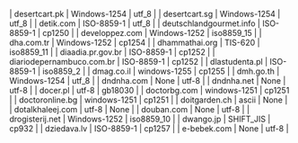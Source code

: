 | desertcart.pk | Windows-1254 | utf_8 |
| desertcart.sg | Windows-1254 | utf_8 |
| detik.com | ISO-8859-1 | utf_8 |
| deutschlandgourmet.info | ISO-8859-1 | cp1250 |
| developpez.com | Windows-1252 | iso8859_15 |
| dha.com.tr | Windows-1252 | cp1254 |
| dhammathai.org | TIS-620 | iso8859_11 |
| diaadia.pr.gov.br | ISO-8859-1 | cp1252 |
| diariodepernambuco.com.br | ISO-8859-1 | cp1252 |
| dlastudenta.pl | ISO-8859-1 | iso8859_2 |
| dmag.co.il | windows-1255 | cp1255 |
| dmh.go.th | Windows-1254 | utf_8 |
| dndnha.com | None | utf-8 |
| dndnha.net | None | utf-8 |
| docer.pl | utf-8 | gb18030 |
| doctorbg.com | windows-1251 | cp1251 |
| doctoronline.bg | windows-1251 | cp1251 |
| doitgarden.ch | ascii | None |
| dotalkhaleej.com | utf-8 | None |
| douban.com | None | utf-8 |
| drogisterij.net | Windows-1252 | iso8859_10 |
| dwango.jp | SHIFT_JIS | cp932 |
| dziedava.lv | ISO-8859-1 | cp1257 |
| e-bebek.com | None | utf-8 |
